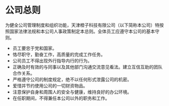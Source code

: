  # 公司总则
 为健全公司管理制度和组织功能，天津橙子科技有限公司（以下简称本公司）特按照国家法律法规和本公司人事政策制定本总则。全体员工应遵守本公司的基本守则。

- 员工要忠于党和国家。
- 恪尽职守，勤奋工作，高质量的完成工作任务。
- 公司员工不得出现外行指导内行的行为。
- 正确及时有效的与同事以及其他部门沟通交流意见看法。建立互信互助的团队合作关系。
- 严格遵守公司的制度规定，绝不以任何形式泄露公司的机密。
- 爱惜并节约使用公司的一切财资物品。
- 注意保护自身和周围人的安全与健康，维持良好的办公环境。
- 在任职期间，不得兼任本公司以外的职务和工作。
